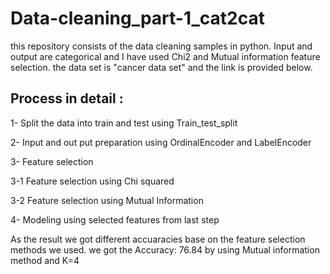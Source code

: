 # Data-cleaning_part-1_cat2cat
this repository consists of the data cleaning samples in python. Input and output are categorical and I have used Chi2 and Mutual information feature selection. the data set is "cancer data set" and the link is provided below. 
## Process in detail : 
1- Split the data into train and test using Train_test_split

2- Input and out put preparation using OrdinalEncoder and LabelEncoder 

3- Feature selection

3-1 Feature selection using Chi squared

3-2 Feature selection using Mutual Information

4- Modeling using selected features from last step

As the result we got different accuaracies base on the feature selection methods we used. we got the Accuracy: 76.84 by using Mutual information method and K=4
